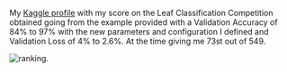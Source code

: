 My [Kaggle profile](https://www.kaggle.com/adrianocarmezim) with my score on the Leaf Classification Competition obtained going from the example provided with a Validation Accuracy of 84% to 97% with the new parameters and configuration I defined and Validation Loss of 4% to 2.6%. At the time giving me 73st out of 549.

![ranking](https://github.com/Carmezim/Nvidia-TensorFlow-Tutorial/blob/master/lab4_Kaggle/ranking.jpg).
